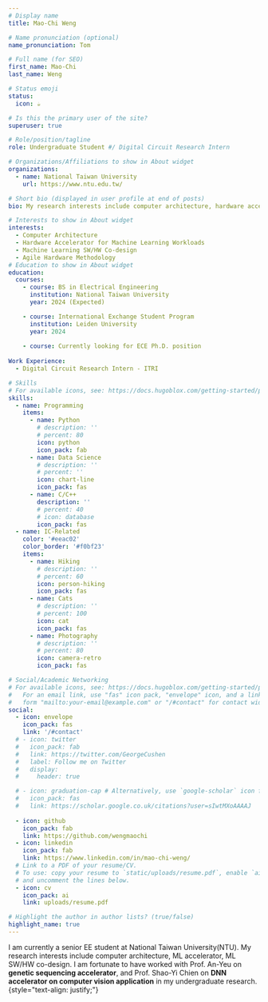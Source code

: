 ```yaml
---
# Display name
title: Mao-Chi Weng

# Name pronunciation (optional)
name_pronunciation: Tom

# Full name (for SEO)
first_name: Mao-Chi 
last_name: Weng

# Status emoji
status:
  icon: ☕️

# Is this the primary user of the site?
superuser: true

# Role/position/tagline
role: Undergraduate Student #/ Digital Circuit Research Intern

# Organizations/Affiliations to show in About widget
organizations:
  - name: National Taiwan University
    url: https://www.ntu.edu.tw/

# Short bio (displayed in user profile at end of posts)
bio: My research interests include computer architecture, hardware accelerator for ML workloads, agile hardware methodology. Currently looking for Ph.D. Fall 2024 program. 

# Interests to show in About widget
interests:
  - Computer Architecture
  - Hardware Accelerator for Machine Learning Workloads 
  - Machine Learning SW/HW Co-design
  - Agile Hardware Methodology
# Education to show in About widget
education:
  courses:
    - course: BS in Electrical Engineering
      institution: National Taiwan University
      year: 2024 (Expected)

    - course: International Exchange Student Program
      institution: Leiden University
      year: 2024 
      
    - course: Currently looking for ECE Ph.D. position
      
Work Experience:
  - Digital Circuit Research Intern - ITRI

# Skills
# For available icons, see: https://docs.hugoblox.com/getting-started/page-builder/#icons
skills:
  - name: Programming
    items:
      - name: Python
        # description: ''
        # percent: 80
        icon: python
        icon_pack: fab
      - name: Data Science
        # description: ''
        # percent: ''
        icon: chart-line
        icon_pack: fas
      - name: C/C++
        description: ''
        # percent: 40
        # icon: database
        icon_pack: fas
  - name: IC-Related
    color: '#eeac02'
    color_border: '#f0bf23'
    items:
      - name: Hiking
        # description: ''
        # percent: 60
        icon: person-hiking
        icon_pack: fas
      - name: Cats
        # description: ''
        # percent: 100
        icon: cat
        icon_pack: fas
      - name: Photography
        # description: ''
        # percent: 80
        icon: camera-retro
        icon_pack: fas

# Social/Academic Networking
# For available icons, see: https://docs.hugoblox.com/getting-started/page-builder/#icons
#   For an email link, use "fas" icon pack, "envelope" icon, and a link in the
#   form "mailto:your-email@example.com" or "/#contact" for contact widget.
social:
  - icon: envelope
    icon_pack: fas
    link: '/#contact'
  # - icon: twitter
  #   icon_pack: fab
  #   link: https://twitter.com/GeorgeCushen
  #   label: Follow me on Twitter
  #   display:
  #     header: true

  # - icon: graduation-cap # Alternatively, use `google-scholar` icon from `ai` icon pack
  #   icon_pack: fas
  #   link: https://scholar.google.co.uk/citations?user=sIwtMXoAAAAJ
  
  - icon: github
    icon_pack: fab
    link: https://github.com/wengmaochi
  - icon: linkedin
    icon_pack: fab
    link: https://www.linkedin.com/in/mao-chi-weng/
  # Link to a PDF of your resume/CV.
  # To use: copy your resume to `static/uploads/resume.pdf`, enable `ai` icons in `params.yaml`,
  # and uncomment the lines below.
  - icon: cv
    icon_pack: ai
    link: uploads/resume.pdf

# Highlight the author in author lists? (true/false)
highlight_name: true
---
```


<!-- Chien Shiung Wu is a professor of artificial intelligence at the Stanford AI Lab. Her research interests include distributed robotics, mobile computing and programmable matter. She leads the Robotic Neurobiology group, which develops self-reconfiguring robots, systems of self-organizing robots, and mobile sensor networks. -->
I am currently a senior EE student at National Taiwan University(NTU). My research interests include computer architecture, ML accelerator, ML SW/HW co-design.
I am fortunate to have worked with Prof. An-Yeu on **genetic sequencing accelerator**, and Prof. Shao-Yi Chien on **DNN accelerator on computer vision application** in my undergraduate research.
{style="text-align: justify;"}

